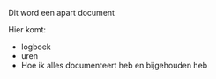 Dit word een apart document

Hier komt:
- logboek
- uren
- Hoe ik alles documenteert heb en bijgehouden heb